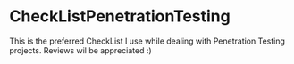 # CheckListPenetrationTesting

<!-- Project Name  : CheckList Penetration Testing Web and Mobile Apps -->
<!--        Author : Syed Jan Muhammad Zaidi -->
<!--      Linkedin : https://www.linkedin.com/in/syed-jan-muhammad-zaidi-23a59015b/ -->
<!--        GitHub : https://github.com/jan-muhammad-zaidi/-->
<!--       Twitter : https://twitter.com/hasanakajan -->
<!--        Medium : https://janmuhammadzaidi.medium.com/ -->


This is the preferred CheckList I use while dealing with Penetration Testing projects. Reviews wil be appreciated :)
